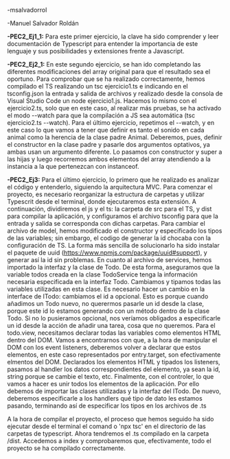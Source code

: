 -msalvadorrol

-Manuel Salvador Roldán

**-PEC2_Ej1_1:** Para este primer ejercicio, la clave ha sido comprender y leer documentación de Typescript para entender la importancia de este lenguaje y sus posibilidades y extensiones frente a Javascript. 

**-PEC2_Ej2_1:** En este segundo ejercicio, se han ido completando las diferentes modificaciones del array original para que el resultado sea el oportuno. Para comprobar que se ha realizado correctamente, hemos compilado el TS realizando un tsc ejercicio1.ts e indicando en el tsconfig.json la entrada y salida de archivos y realizado desde la consola de Visual Studio Code un node ejercicio1.js. Hacemos lo mismo con el ejercicio2.ts, solo que en este caso, al realizar más pruebas, se ha activado el modo --watch para que la compilación a JS sea automática (tsc ejercicio2.ts --watch). Para el último ejercicio, repetimos el --watch, y en este caso lo que vamos a tener que definir es tanto el sonido en cada animal como la herencia de la clase padre Animal. Deberemos, pues, definir el constructor en la clase padre y pasarle dos argumentos optativos, ya ambas usan un argumento diferente. Lo pasamos con constructor y super a las hijas y luego recorremos ambos elementos del array atendiendo a la instancia a la que pertenezcan con instanceof.

**-PEC2_Ej3:** Para el último ejercicio, lo primero que he realizado es analizar el código y entenderlo, siguiendo la arquitectura MVC. Para comenzar el proyecto, es necesario reorganizar la estructura de carpetas y utilizar Typescrit desde el terminal, donde ejecutaremos esta extensión. A continuación, dividiremos el js y el ts: la carpeta de src para el TS, y dist para compilar la aplicación, y configuramos el archivo tsconfig para que la entrada y salida se corresponda con dichas carpetas. 
Para cambiar el archivo de model, hemos modificado el constructor y especificado los tipos de las variables; sin embargo, el codigo de generar la id chocaba con la configuración de TS. La forma más sencilla de solucionarlo ha sido instalar el paquete de uuid (https://www.npmjs.com/package/uuid#support), y generar así la id sin problemas.
En cuanto al archivo de services, hemos importado la interfaz y la clase de Todo. De esta forma, aseguramos que la variable todos creada en la clase TodoService tenga la información necesaria especificada en la interfaz Todo. Cambiamos y tipamos todas las variables utilizadas en esta clase. Es necesario hacer un cambio en la interface de ITodo: cambiamos el id a opcional. Esto es porque cuando añadimos un Todo nuevo, no querermos pasarle un id desde la clase, porque este id lo estamos generando con un método dentro de la clase Todo. Si no lo pusieramos opcional, nos veríamos obligados a especificarle un id desde la acción de añadir una tarea, cosa que no queremos.
Para el todo.view, necesitamos declarar todas las variables como elementos HTML dentro del DOM. Vamos a encontrarnos con que, a la hora de manipular el DOM con los event listeners, deberemos volver a declarar que estos elementos, en este caso representados por entry.target, son efectivamente elmentos del DOM. Declarados los elementos HTML y tipados los listeners, pasamos al handler los datos correspondientes del elemento, ya sean la id, string porque se cambie el texto, etc. 
Finalmente, con el controler, lo que vamos a hacer es unir todos los elementos de la aplicación. Por ello debemos de importar las clases utilizadas y la interfaz del ITodo. De nuevo, deberemos especificarle a los handlers qué tipo de dato les estamos pasando, terminando así de especificar los tipos en los archivos de .ts

A la hora de compilar el proyecto, el proceso que hemos seguido ha sido ejecutar desde el terminal el comand o 'npx tsc' en el directorio de las carpetas de typescript. Ahora tendremos el .ts compilado en la carpeta /dist. Accedemos a index y comprobaremos que, efectivamente, todo el proyecto se ha compilado correctamente.